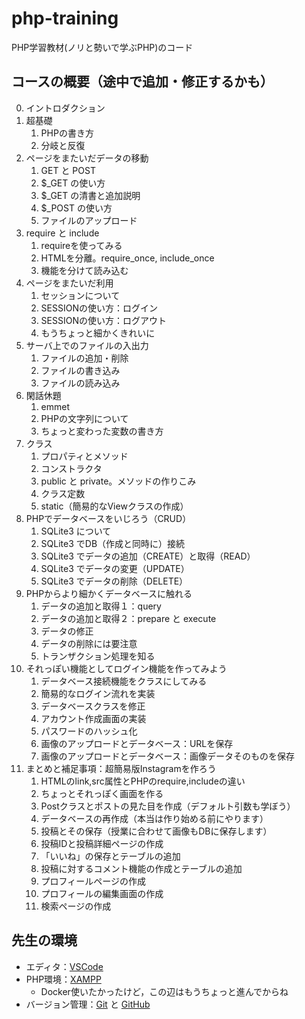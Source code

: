 # php-training
PHP学習教材(ノリと勢いで学ぶPHP)のコード

## コースの概要（途中で追加・修正するかも）

0. イントロダクション
1. 超基礎
    1. PHPの書き方
    2. 分岐と反復
2. ページをまたいだデータの移動
    1. GET と POST
    2. $_GET の使い方
    3. $_GET の清書と追加説明
    4. $_POST の使い方
    5. ファイルのアップロード
3. require と include
    1. requireを使ってみる
    2. HTMLを分離。require_once, include_once
    3. 機能を分けて読み込む
4. ページをまたいだ利用
    1. セッションについて
    2. SESSIONの使い方：ログイン
    3. SESSIONの使い方：ログアウト
    4. もうちょっと細かくきれいに
5. サーバ上でのファイルの入出力
    1. ファイルの追加・削除
    2. ファイルの書き込み
    3. ファイルの読み込み
6. 閑話休題
    1. emmet
    2. PHPの文字列について
    3. ちょっと変わった変数の書き方
7. クラス
    1. プロパティとメソッド
    2. コンストラクタ
    3. public と private。メソッドの作りこみ
    4. クラス定数
    5. static（簡易的なViewクラスの作成）
8. PHPでデータベースをいじろう（CRUD）
    1. SQLite3 について
    2. SQLite3 でDB（作成と同時に）接続
    3. SQLite3 でデータの追加（CREATE）と取得（READ）
    4. SQLite3 でデータの変更（UPDATE）
    5. SQLite3 でデータの削除（DELETE）
9. PHPからより細かくデータベースに触れる
    1. データの追加と取得１：query
    2. データの追加と取得２：prepare と execute
    3. データの修正
    4. データの削除には要注意
    5. トランザクション処理を知る
10. それっぽい機能としてログイン機能を作ってみよう
    1. データベース接続機能をクラスにしてみる
    2. 簡易的なログイン流れを実装
    3. データベースクラスを修正
    4. アカウント作成画面の実装
    5. パスワードのハッシュ化
    6. 画像のアップロードとデータベース：URLを保存
    7. 画像のアップロードとデータベース：画像データそのものを保存
11. まとめと補足事項：超簡易版Instagramを作ろう
    1. HTMLのlink,src属性とPHPのrequire,includeの違い
    2. ちょっとそれっぽく画面を作る
    3. Postクラスとポストの見た目を作成（デフォルト引数も学ぼう）
    4. データベースの再作成（本当は作り始める前にやります）
    5. 投稿とその保存（授業に合わせて画像もDBに保存します）
    6. 投稿IDと投稿詳細ページの作成
    7. 「いいね」の保存とテーブルの追加
    8. 投稿に対するコメント機能の作成とテーブルの追加
    9.  プロフィールページの作成
    10. プロフィールの編集画面の作成
    11. 検索ページの作成

## 先生の環境
- エディタ：[VSCode](https://code.visualstudio.com/)
- PHP環境：[XAMPP](https://www.apachefriends.org/jp/index.html)
    - Docker使いたかったけど，この辺はもうちょっと進んでからね
- バージョン管理：[Git](https://git-scm.com/) と [GitHub](https://github.com/)